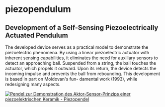# piezopendulum
## Development of a Self-Sensing  Piezoelectrically Actuated Pendulum
The developed device serves as a practical model to demonstrate the piezoelectric phenomena.
By using a linear piezoelectric actuator with inherent sensing capabilities, it eliminates the need
for auxiliary sensors to detect an approaching ball. Suspended from a string, the ball touches
the actuator, which propels it outward. Upon its return, the device detects the incoming impulse
and prevents the ball from rebounding. This development is based in part on Moldovan's fun-
damental work (1993), while redesigning many aspects.

[![Pendel zur Demonstration des Aktor-Sensor-Prinzips einer piezoelektrischen Keramik - Piezopendel](https://i3.ytimg.com/vi/caDOJm1gXe4/maxresdefault.jpg)](https://youtu.be/caDOJm1gXe4)
